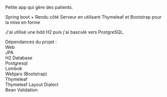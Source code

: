 Petite app qui gère des patients.

Spring boot + Rendu côté Serveur en utilisant Thymeleaf et Bootstrap pour la mise en forme

J'ai utilisé une bdd H2 puis j'ai basculé vers PostgreSQL.

Dépendances du projet :<br>
Web<br>
JPA<br>
H2 Database<br>
Postgresql<br>
Lombok<br>
Webjars (Bootstrap)<br>
Thymeleaf<br>
Thymeleaf Layout Dialect <br>
Bean Validation